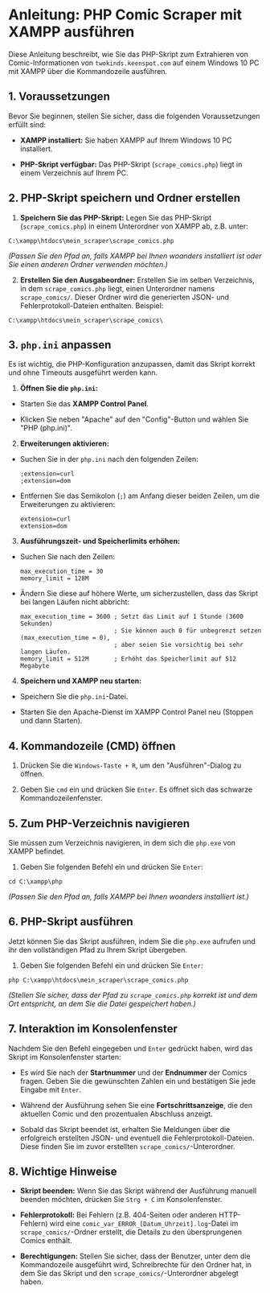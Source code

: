 # Anleitung: PHP Comic Scraper mit XAMPP ausführen

Diese Anleitung beschreibt, wie Sie das PHP-Skript zum Extrahieren von Comic-Informationen von `twokinds.keenspot.com` auf einem Windows 10 PC mit XAMPP über die Kommandozeile ausführen.

## 1. Voraussetzungen

Bevor Sie beginnen, stellen Sie sicher, dass die folgenden Voraussetzungen erfüllt sind:

- **XAMPP installiert:** Sie haben XAMPP auf Ihrem Windows 10 PC installiert.

- **PHP-Skript verfügbar:** Das PHP-Skript (`scrape_comics.php`) liegt in einem Verzeichnis auf Ihrem PC.

## 2. PHP-Skript speichern und Ordner erstellen

1. **Speichern Sie das PHP-Skript:**
   Legen Sie das PHP-Skript (`scrape_comics.php`) in einem Unterordner von XAMPP ab, z.B. unter:

```
C:\xampp\htdocs\mein_scraper\scrape_comics.php
```

_(Passen Sie den Pfad an, falls XAMPP bei Ihnen woanders installiert ist oder Sie einen anderen Ordner verwenden möchten.)_

2. **Erstellen Sie den Ausgabeordner:**
   Erstellen Sie im selben Verzeichnis, in dem `scrape_comics.php` liegt, einen Unterordner namens `scrape_comics/`. Dieser Ordner wird die generierten JSON- und Fehlerprotokoll-Dateien enthalten.
   Beispiel:

```
C:\xampp\htdocs\mein_scraper\scrape_comics\
```

## 3. `php.ini` anpassen

Es ist wichtig, die PHP-Konfiguration anzupassen, damit das Skript korrekt und ohne Timeouts ausgeführt werden kann.

1. **Öffnen Sie die `php.ini`:**

- Starten Sie das **XAMPP Control Panel**.

- Klicken Sie neben "Apache" auf den "Config"-Button und wählen Sie "PHP (php.ini)".

2. **Erweiterungen aktivieren:**

- Suchen Sie in der `php.ini` nach den folgenden Zeilen:

  ```
  ;extension=curl
  ;extension=dom

  ```

- Entfernen Sie das Semikolon (`;`) am Anfang dieser beiden Zeilen, um die Erweiterungen zu aktivieren:

  ```
  extension=curl
  extension=dom

  ```

3. **Ausführungszeit- und Speicherlimits erhöhen:**

- Suchen Sie nach den Zeilen:

  ```
  max_execution_time = 30
  memory_limit = 128M

  ```

- Ändern Sie diese auf höhere Werte, um sicherzustellen, dass das Skript bei langen Läufen nicht abbricht:

  ```
  max_execution_time = 3600 ; Setzt das Limit auf 1 Stunde (3600 Sekunden)
                            ; Sie können auch 0 für unbegrenzt setzen (max_execution_time = 0),
                            ; aber seien Sie vorsichtig bei sehr langen Läufen.
  memory_limit = 512M       ; Erhöht das Speicherlimit auf 512 Megabyte

  ```

4. **Speichern und XAMPP neu starten:**

- Speichern Sie die `php.ini`-Datei.

- Starten Sie den Apache-Dienst im XAMPP Control Panel neu (Stoppen und dann Starten).

## 4. Kommandozeile (CMD) öffnen

1. Drücken Sie die `Windows-Taste + R`, um den "Ausführen"-Dialog zu öffnen.

2. Geben Sie `cmd` ein und drücken Sie `Enter`. Es öffnet sich das schwarze Kommandozeilenfenster.

## 5. Zum PHP-Verzeichnis navigieren

Sie müssen zum Verzeichnis navigieren, in dem sich die `php.exe` von XAMPP befindet.

1. Geben Sie folgenden Befehl ein und drücken Sie `Enter`:

```
cd C:\xampp\php
```

_(Passen Sie den Pfad an, falls XAMPP bei Ihnen woanders installiert ist.)_

## 6. PHP-Skript ausführen

Jetzt können Sie das Skript ausführen, indem Sie die `php.exe` aufrufen und ihr den vollständigen Pfad zu Ihrem Skript übergeben.

1. Geben Sie folgenden Befehl ein und drücken Sie `Enter`:

```
php C:\xampp\htdocs\mein_scraper\scrape_comics.php
```

_(Stellen Sie sicher, dass der Pfad zu `scrape_comics.php` korrekt ist und dem Ort entspricht, an dem Sie die Datei gespeichert haben.)_

## 7. Interaktion im Konsolenfenster

Nachdem Sie den Befehl eingegeben und `Enter` gedrückt haben, wird das Skript im Konsolenfenster starten:

- Es wird Sie nach der **Startnummer** und der **Endnummer** der Comics fragen. Geben Sie die gewünschten Zahlen ein und bestätigen Sie jede Eingabe mit `Enter`.

- Während der Ausführung sehen Sie eine **Fortschrittsanzeige**, die den aktuellen Comic und den prozentualen Abschluss anzeigt.

- Sobald das Skript beendet ist, erhalten Sie Meldungen über die erfolgreich erstellten JSON- und eventuell die Fehlerprotokoll-Dateien. Diese finden Sie im zuvor erstellten `scrape_comics/`-Unterordner.

## 8. Wichtige Hinweise

- **Skript beenden:** Wenn Sie das Skript während der Ausführung manuell beenden möchten, drücken Sie `Strg + C` im Konsolenfenster.

- **Fehlerprotokoll:** Bei Fehlern (z.B. 404-Seiten oder anderen HTTP-Fehlern) wird eine `comic_var_ERROR_[Datum_Uhrzeit].log`-Datei im `scrape_comics/`-Ordner erstellt, die Details zu den übersprungenen Comics enthält.

- **Berechtigungen:** Stellen Sie sicher, dass der Benutzer, unter dem die Kommandozeile ausgeführt wird, Schreibrechte für den Ordner hat, in dem Sie das Skript und den `scrape_comics/`-Unterordner abgelegt haben.

